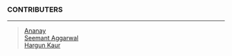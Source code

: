 ### CONTRIBUTERS

***

> [Ananay](https://github.com/fts18)\
[Seemant Aggarwal](https://github.com/seemantaggarwal)\
[Hargun Kaur](https://github.com/hkaur008)

